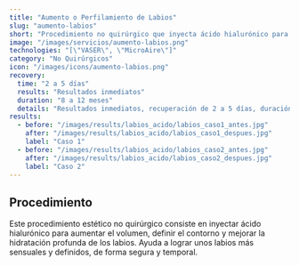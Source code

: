 ```yaml
---
title: "Aumento o Perfilamiento de Labios"
slug: "aumento-labios"
short: "Procedimiento no quirúrgico que inyecta ácido hialurónico para aumentar volumen y definir los labios."
image: "/images/servicios/aumento-labios.png"
technologies: "[\"VASER\", \"MicroAire\"]"
category: "No Quirúrgicos"
icon: "/images/icons/aumento-labios.png"
recovery: 
  time: "2 a 5 días"
  results: "Resultados inmediatos"
  duration: "8 a 12 meses"
  details: "Resultados inmediatos, recuperación de 2 a 5 días, duración de 8 a 12 meses."
results:
  - before: "/images/results/labios_acido/labios_caso1_antes.jpg"
    after: "/images/results/labios_acido/labios_caso1_despues.jpg"
    label: "Caso 1"
  - before: "/images/results/labios_acido/labios_caso2_antes.jpg"
    after: "/images/results/labios_acido/labios_caso2_despues.jpg"
    label: "Caso 2"
---
```



## Procedimiento
Este procedimiento estético no quirúrgico consiste en inyectar ácido hialurónico para aumentar el volumen, definir el contorno y mejorar la hidratación profunda de los labios. Ayuda a lograr unos labios más sensuales y definidos, de forma segura y temporal.


